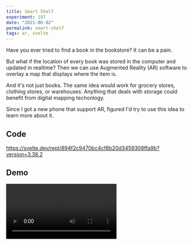 ```yaml
---
title: Smart Shelf
experiment: 197
date: "2021-06-02"
permalink: smart-shelf
tags: ar, svelte
---
```


Have you ever tried to find a book in the bookstore? It can be a pain.

But what if the location of every book was stored in the computer and updated in realtime? Then we can use Augmented Reality (AR) software to overlay a map that displays where the item is.

And it's not just books. The same idea would work for grocery stores, clothing stores, or warehouses. Anything that deals with storage could benefit from digital mapping techonlogy.

Since I got a new phone that support AR, figured I'd try to use this idea to learn more about it.

## Code

https://svelte.dev/repl/894f2c9470bc4cf8b20d3459308ffa9b?version=3.38.2

## Demo

<video controls src="https://res.cloudinary.com/dzwnkx0mk/video/upload/v1622673082/1000experiments.dev/smart-shelf_qtkfrw.mp4"/>
